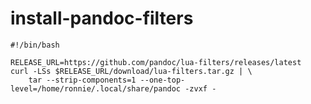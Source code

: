 # install-pandoc-filters

```shell
#!/bin/bash

RELEASE_URL=https://github.com/pandoc/lua-filters/releases/latest
curl -LSs $RELEASE_URL/download/lua-filters.tar.gz | \
    tar --strip-components=1 --one-top-level=/home/ronnie/.local/share/pandoc -zvxf -
```
